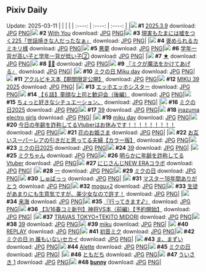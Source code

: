 ## Pixiv Daily
Update: 2025-03-11
|      |      |      |
| :----: | :----: | :----: |
|![](https://pixiv.microyu.workers.dev/c/240x480/img-master/img/2025/03/09/19/50/30/128032920_p0_master1200.jpg) **#1** [2025.3.9](https://www.pixiv.net/artworks/128032920) download: [JPG](https://pixiv.microyu.workers.dev/img-original/img/2025/03/09/19/50/30/128032920_p0.jpg) [PNG](https://pixiv.microyu.workers.dev/img-original/img/2025/03/09/19/50/30/128032920_p0.png)|![](https://pixiv.microyu.workers.dev/c/240x480/img-master/img/2025/03/09/13/09/36/128019969_p0_master1200.jpg) **#2** [With You](https://www.pixiv.net/artworks/128019969) download: [JPG](https://pixiv.microyu.workers.dev/img-original/img/2025/03/09/13/09/36/128019969_p0.jpg) [PNG](https://pixiv.microyu.workers.dev/img-original/img/2025/03/09/13/09/36/128019969_p0.png)|![](https://pixiv.microyu.workers.dev/c/240x480/img-master/img/2025/03/09/18/00/05/128028431_p0_master1200.jpg) **#3** [現実もたまには嘘をつく225「世話焼きな人だったなぁ」](https://www.pixiv.net/artworks/128028431) download: [JPG](https://pixiv.microyu.workers.dev/img-original/img/2025/03/09/18/00/05/128028431_p0.jpg) [PNG](https://pixiv.microyu.workers.dev/img-original/img/2025/03/09/18/00/05/128028431_p0.png)|
|![](https://pixiv.microyu.workers.dev/c/240x480/img-master/img/2025/03/09/06/15/44/128011550_p0_master1200.jpg) **#4** [褒められるカミキリ様](https://www.pixiv.net/artworks/128011550) download: [JPG](https://pixiv.microyu.workers.dev/img-original/img/2025/03/09/06/15/44/128011550_p0.jpg) [PNG](https://pixiv.microyu.workers.dev/img-original/img/2025/03/09/06/15/44/128011550_p0.png)|![](https://pixiv.microyu.workers.dev/c/240x480/img-master/img/2025/03/10/07/30/04/128054394_p0_master1200.jpg) **#5** [悪夢](https://www.pixiv.net/artworks/128054394) download: [JPG](https://pixiv.microyu.workers.dev/img-original/img/2025/03/10/07/30/04/128054394_p0.jpg) [PNG](https://pixiv.microyu.workers.dev/img-original/img/2025/03/10/07/30/04/128054394_p0.png)|![](https://pixiv.microyu.workers.dev/c/240x480/img-master/img/2025/03/09/12/00/06/128018086_p0_master1200.jpg) **#6** [学年一背が高い子と学年一背が低い子②](https://www.pixiv.net/artworks/128018086) download: [JPG](https://pixiv.microyu.workers.dev/img-original/img/2025/03/09/12/00/06/128018086_p0.jpg) [PNG](https://pixiv.microyu.workers.dev/img-original/img/2025/03/09/12/00/06/128018086_p0.png)|
|![](https://pixiv.microyu.workers.dev/c/240x480/img-master/img/2025/03/09/00/00/05/128002675_p0_master1200.jpg) **#7** [★](https://www.pixiv.net/artworks/128002675) download: [JPG](https://pixiv.microyu.workers.dev/img-original/img/2025/03/09/00/00/05/128002675_p0.jpg) [PNG](https://pixiv.microyu.workers.dev/img-original/img/2025/03/09/00/00/05/128002675_p0.png)|![](https://pixiv.microyu.workers.dev/c/240x480/img-master/img/2025/03/10/00/00/14/128044985_p0_master1200.jpg) **#8** [🌸🍒](https://www.pixiv.net/artworks/128044985) download: [JPG](https://pixiv.microyu.workers.dev/img-original/img/2025/03/10/00/00/14/128044985_p0.jpg) [PNG](https://pixiv.microyu.workers.dev/img-original/img/2025/03/10/00/00/14/128044985_p0.png)|![](https://pixiv.microyu.workers.dev/c/240x480/img-master/img/2025/03/09/12/02/14/128018283_p0_master1200.jpg) **#9** [『ミクが魔法をかけてあげる』](https://www.pixiv.net/artworks/128018283) download: [JPG](https://pixiv.microyu.workers.dev/img-original/img/2025/03/09/12/02/14/128018283_p0.jpg) [PNG](https://pixiv.microyu.workers.dev/img-original/img/2025/03/09/12/02/14/128018283_p0.png)|
|![](https://pixiv.microyu.workers.dev/c/240x480/img-master/img/2025/03/09/12/12/51/128018564_p0_master1200.jpg) **#10** [ミクの日 Miku day](https://www.pixiv.net/artworks/128018564) download: [JPG](https://pixiv.microyu.workers.dev/img-original/img/2025/03/09/12/12/51/128018564_p0.jpg) [PNG](https://pixiv.microyu.workers.dev/img-original/img/2025/03/09/12/12/51/128018564_p0.png)|![](https://pixiv.microyu.workers.dev/c/240x480/img-master/img/2025/03/10/20/29/11/128069984_p0_master1200.jpg) **#11** [アクルビキス本【期間限定公開】](https://www.pixiv.net/artworks/128069984) download: [JPG](https://pixiv.microyu.workers.dev/img-original/img/2025/03/10/20/29/11/128069984_p0.jpg) [PNG](https://pixiv.microyu.workers.dev/img-original/img/2025/03/10/20/29/11/128069984_p0.png)|![](https://pixiv.microyu.workers.dev/c/240x480/img-master/img/2025/03/09/00/28/32/128003198_p0_master1200.jpg) **#12** [MIKU 39 2025](https://www.pixiv.net/artworks/128003198) download: [JPG](https://pixiv.microyu.workers.dev/img-original/img/2025/03/09/00/28/32/128003198_p0.jpg) [PNG](https://pixiv.microyu.workers.dev/img-original/img/2025/03/09/00/28/32/128003198_p0.png)|
|![](https://pixiv.microyu.workers.dev/c/240x480/img-master/img/2025/03/09/19/12/41/128031514_p0_master1200.jpg) **#13** [エッホエッホシスター](https://www.pixiv.net/artworks/128031514) download: [JPG](https://pixiv.microyu.workers.dev/img-original/img/2025/03/09/19/12/41/128031514_p0.jpg) [PNG](https://pixiv.microyu.workers.dev/img-original/img/2025/03/09/19/12/41/128031514_p0.png)|![](https://pixiv.microyu.workers.dev/c/240x480/img-master/img/2025/03/10/01/06/00/128047965_p0_master1200.jpg) **#14** [【６話】童顔な上司と歓迎会（後編）](https://www.pixiv.net/artworks/128047965) download: [JPG](https://pixiv.microyu.workers.dev/img-original/img/2025/03/10/01/06/00/128047965_p0.jpg) [PNG](https://pixiv.microyu.workers.dev/img-original/img/2025/03/10/01/06/00/128047965_p0.png)|![](https://pixiv.microyu.workers.dev/c/240x480/img-master/img/2025/03/09/18/31/53/128026002_p0_master1200.jpg) **#15** [ちょっと好きなシチュエーション。](https://www.pixiv.net/artworks/128026002) download: [JPG](https://pixiv.microyu.workers.dev/img-original/img/2025/03/09/18/31/53/128026002_p0.jpg) [PNG](https://pixiv.microyu.workers.dev/img-original/img/2025/03/09/18/31/53/128026002_p0.png)|
|![](https://pixiv.microyu.workers.dev/c/240x480/img-master/img/2025/03/09/13/39/25/128020697_p0_master1200.jpg) **#16** [ミクの日2025](https://www.pixiv.net/artworks/128020697) download: [JPG](https://pixiv.microyu.workers.dev/img-original/img/2025/03/09/13/39/25/128020697_p0.jpg) [PNG](https://pixiv.microyu.workers.dev/img-original/img/2025/03/09/13/39/25/128020697_p0.png)|![](https://pixiv.microyu.workers.dev/c/240x480/img-master/img/2025/03/10/00/41/19/128047104_p0_master1200.jpg) **#17** [39](https://www.pixiv.net/artworks/128047104) download: [JPG](https://pixiv.microyu.workers.dev/img-original/img/2025/03/10/00/41/19/128047104_p0.jpg) [PNG](https://pixiv.microyu.workers.dev/img-original/img/2025/03/10/00/41/19/128047104_p0.png)|![](https://pixiv.microyu.workers.dev/c/240x480/img-master/img/2025/03/09/12/46/37/128019376_p0_master1200.jpg) **#18** [inazuma electro girls](https://www.pixiv.net/artworks/128019376) download: [JPG](https://pixiv.microyu.workers.dev/img-original/img/2025/03/09/12/46/37/128019376_p0.jpg) [PNG](https://pixiv.microyu.workers.dev/img-original/img/2025/03/09/12/46/37/128019376_p0.png)|
|![](https://pixiv.microyu.workers.dev/c/240x480/img-master/img/2025/03/09/00/15/56/128003985_p0_master1200.jpg) **#19** [miku day](https://www.pixiv.net/artworks/128003985) download: [JPG](https://pixiv.microyu.workers.dev/img-original/img/2025/03/09/00/15/56/128003985_p0.jpg) [PNG](https://pixiv.microyu.workers.dev/img-original/img/2025/03/09/00/15/56/128003985_p0.png)|![](https://pixiv.microyu.workers.dev/c/240x480/img-master/img/2025/03/09/21/01/24/128036164_p0_master1200.jpg) **#20** [今日の年齢を詐称してるVtuberはお休みです！！！！！！！！！](https://www.pixiv.net/artworks/128036164) download: [JPG](https://pixiv.microyu.workers.dev/img-original/img/2025/03/09/21/01/24/128036164_p0.jpg) [PNG](https://pixiv.microyu.workers.dev/img-original/img/2025/03/09/21/01/24/128036164_p0.png)|![](https://pixiv.microyu.workers.dev/c/240x480/img-master/img/2025/03/09/00/00/06/128002695_p0_master1200.jpg) **#21** [花のお姫さま](https://www.pixiv.net/artworks/128002695) download: [JPG](https://pixiv.microyu.workers.dev/img-original/img/2025/03/09/00/00/06/128002695_p0.jpg) [PNG](https://pixiv.microyu.workers.dev/img-original/img/2025/03/09/00/00/06/128002695_p0.png)|
|![](https://pixiv.microyu.workers.dev/c/240x480/img-master/img/2025/03/09/00/03/10/128003246_p0_master1200.jpg) **#22** [お互いスーパーレアの引きだと思ってる夫婦【カラー版】](https://www.pixiv.net/artworks/128003246) download: [JPG](https://pixiv.microyu.workers.dev/img-original/img/2025/03/09/00/03/10/128003246_p0.jpg) [PNG](https://pixiv.microyu.workers.dev/img-original/img/2025/03/09/00/03/10/128003246_p0.png)|![](https://pixiv.microyu.workers.dev/c/240x480/img-master/img/2025/03/09/00/42/27/128005080_p0_master1200.jpg) **#23** [ミクの日2025](https://www.pixiv.net/artworks/128005080) download: [JPG](https://pixiv.microyu.workers.dev/img-original/img/2025/03/09/00/42/27/128005080_p0.jpg) [PNG](https://pixiv.microyu.workers.dev/img-original/img/2025/03/09/00/42/27/128005080_p0.png)|![](https://pixiv.microyu.workers.dev/c/240x480/img-master/img/2025/03/09/01/00/03/128005673_p0_master1200.jpg) **#24** [39](https://www.pixiv.net/artworks/128005673) download: [JPG](https://pixiv.microyu.workers.dev/img-original/img/2025/03/09/01/00/03/128005673_p0.jpg) [PNG](https://pixiv.microyu.workers.dev/img-original/img/2025/03/09/01/00/03/128005673_p0.png)|
|![](https://pixiv.microyu.workers.dev/c/240x480/img-master/img/2025/03/09/00/02/18/128003158_p0_master1200.jpg) **#25** [ミクちゃん](https://www.pixiv.net/artworks/128003158) download: [JPG](https://pixiv.microyu.workers.dev/img-original/img/2025/03/09/00/02/18/128003158_p0.jpg) [PNG](https://pixiv.microyu.workers.dev/img-original/img/2025/03/09/00/02/18/128003158_p0.png)|![](https://pixiv.microyu.workers.dev/c/240x480/img-master/img/2025/03/10/21/04/41/128071505_p0_master1200.jpg) **#26** [明らかに年齢を詐称してるVtuber](https://www.pixiv.net/artworks/128071505) download: [JPG](https://pixiv.microyu.workers.dev/img-original/img/2025/03/10/21/04/41/128071505_p0.jpg) [PNG](https://pixiv.microyu.workers.dev/img-original/img/2025/03/10/21/04/41/128071505_p0.png)|![](https://pixiv.microyu.workers.dev/c/240x480/img-master/img/2025/03/10/21/57/24/128073492_p0_master1200.jpg) **#27** [にじさんじNEW ERAコラボ](https://www.pixiv.net/artworks/128073492) download: [JPG](https://pixiv.microyu.workers.dev/img-original/img/2025/03/10/21/57/24/128073492_p0.jpg) [PNG](https://pixiv.microyu.workers.dev/img-original/img/2025/03/10/21/57/24/128073492_p0.png)|
|![](https://pixiv.microyu.workers.dev/c/240x480/img-master/img/2025/03/09/17/02/32/128026590_p0_master1200.jpg) **#28** [一](https://www.pixiv.net/artworks/128026590) download: [JPG](https://pixiv.microyu.workers.dev/img-original/img/2025/03/09/17/02/32/128026590_p0.jpg) [PNG](https://pixiv.microyu.workers.dev/img-original/img/2025/03/09/17/02/32/128026590_p0.png)|![](https://pixiv.microyu.workers.dev/c/240x480/img-master/img/2025/03/09/08/00/01/128012984_p0_master1200.jpg) **#29** [ミクの日](https://www.pixiv.net/artworks/128012984) download: [JPG](https://pixiv.microyu.workers.dev/img-original/img/2025/03/09/08/00/01/128012984_p0.jpg) [PNG](https://pixiv.microyu.workers.dev/img-original/img/2025/03/09/08/00/01/128012984_p0.png)|![](https://pixiv.microyu.workers.dev/c/240x480/img-master/img/2025/03/09/00/17/04/128004047_p0_master1200.jpg) **#30** [しゅばっっ](https://www.pixiv.net/artworks/128004047) download: [JPG](https://pixiv.microyu.workers.dev/img-original/img/2025/03/09/00/17/04/128004047_p0.jpg) [PNG](https://pixiv.microyu.workers.dev/img-original/img/2025/03/09/00/17/04/128004047_p0.png)|
|![](https://pixiv.microyu.workers.dev/c/240x480/img-master/img/2025/03/09/20/54/47/128035734_p0_master1200.jpg) **#31** [マスター18年間ありがとう](https://www.pixiv.net/artworks/128035734) download: [JPG](https://pixiv.microyu.workers.dev/img-original/img/2025/03/09/20/54/47/128035734_p0.jpg) [PNG](https://pixiv.microyu.workers.dev/img-original/img/2025/03/09/20/54/47/128035734_p0.png)|![](https://pixiv.microyu.workers.dev/c/240x480/img-master/img/2025/03/09/20/30/03/128034681_p0_master1200.jpg) **#32** [mogu×2](https://www.pixiv.net/artworks/128034681) download: [JPG](https://pixiv.microyu.workers.dev/img-original/img/2025/03/09/20/30/03/128034681_p0.jpg) [PNG](https://pixiv.microyu.workers.dev/img-original/img/2025/03/09/20/30/03/128034681_p0.png)|![](https://pixiv.microyu.workers.dev/c/240x480/img-master/img/2025/03/09/02/00/59/128007332_p0_master1200.jpg) **#33** [生徒があまりにも生意気ですが、美少女なので許す！](https://www.pixiv.net/artworks/128007332) download: [JPG](https://pixiv.microyu.workers.dev/img-original/img/2025/03/09/02/00/59/128007332_p0.jpg) [PNG](https://pixiv.microyu.workers.dev/img-original/img/2025/03/09/02/00/59/128007332_p0.png)|
|![](https://pixiv.microyu.workers.dev/c/240x480/img-master/img/2025/03/09/00/00/11/128002729_p0_master1200.jpg) **#34** [来海](https://www.pixiv.net/artworks/128002729) download: [JPG](https://pixiv.microyu.workers.dev/img-original/img/2025/03/09/00/00/11/128002729_p0.jpg) [PNG](https://pixiv.microyu.workers.dev/img-original/img/2025/03/09/00/00/11/128002729_p0.png)|![](https://pixiv.microyu.workers.dev/c/240x480/img-master/img/2025/03/09/00/01/37/128003080_p0_master1200.jpg) **#35** [『行ってきます♪』](https://www.pixiv.net/artworks/128003080) download: [JPG](https://pixiv.microyu.workers.dev/img-original/img/2025/03/09/00/01/37/128003080_p0.jpg) [PNG](https://pixiv.microyu.workers.dev/img-original/img/2025/03/09/00/01/37/128003080_p0.png)|![](https://pixiv.microyu.workers.dev/c/240x480/img-master/img/2025/03/09/22/18/55/128039975_p0_master1200.jpg) **#36** [【3/16春コミ新刊】神将VS本（前編）【予約開始】](https://www.pixiv.net/artworks/128039975) download: [JPG](https://pixiv.microyu.workers.dev/img-original/img/2025/03/09/22/18/55/128039975_p0.jpg) [PNG](https://pixiv.microyu.workers.dev/img-original/img/2025/03/09/22/18/55/128039975_p0.png)|
|![](https://pixiv.microyu.workers.dev/c/240x480/img-master/img/2025/03/09/21/37/53/128037940_p0_master1200.jpg) **#37** [TRAVAS TOKYO×TEKITO MIDORI](https://www.pixiv.net/artworks/128037940) download: [JPG](https://pixiv.microyu.workers.dev/img-original/img/2025/03/09/21/37/53/128037940_p0.jpg) [PNG](https://pixiv.microyu.workers.dev/img-original/img/2025/03/09/21/37/53/128037940_p0.png)|![](https://pixiv.microyu.workers.dev/c/240x480/img-master/img/2025/03/09/01/07/39/128005971_p0_master1200.jpg) **#38** [39](https://www.pixiv.net/artworks/128005971) download: [JPG](https://pixiv.microyu.workers.dev/img-original/img/2025/03/09/01/07/39/128005971_p0.jpg) [PNG](https://pixiv.microyu.workers.dev/img-original/img/2025/03/09/01/07/39/128005971_p0.png)|![](https://pixiv.microyu.workers.dev/c/240x480/img-master/img/2025/03/09/10/42/33/128016240_p0_master1200.jpg) **#39** [miku](https://www.pixiv.net/artworks/128016240) download: [JPG](https://pixiv.microyu.workers.dev/img-original/img/2025/03/09/10/42/33/128016240_p0.jpg) [PNG](https://pixiv.microyu.workers.dev/img-original/img/2025/03/09/10/42/33/128016240_p0.png)|
|![](https://pixiv.microyu.workers.dev/c/240x480/img-master/img/2025/03/09/18/13/19/128029174_p0_master1200.jpg) **#40** [REPLAY](https://www.pixiv.net/artworks/128029174) download: [JPG](https://pixiv.microyu.workers.dev/img-original/img/2025/03/09/18/13/19/128029174_p0.jpg) [PNG](https://pixiv.microyu.workers.dev/img-original/img/2025/03/09/18/13/19/128029174_p0.png)|![](https://pixiv.microyu.workers.dev/c/240x480/img-master/img/2025/03/09/12/47/10/128019385_p0_master1200.jpg) **#41** [初音ミク](https://www.pixiv.net/artworks/128019385) download: [JPG](https://pixiv.microyu.workers.dev/img-original/img/2025/03/09/12/47/10/128019385_p0.jpg) [PNG](https://pixiv.microyu.workers.dev/img-original/img/2025/03/09/12/47/10/128019385_p0.png)|![](https://pixiv.microyu.workers.dev/c/240x480/img-master/img/2025/03/10/01/12/52/128047823_p0_master1200.jpg) **#42** [ミクの日 in 誰もいないセカイ](https://www.pixiv.net/artworks/128047823) download: [JPG](https://pixiv.microyu.workers.dev/img-original/img/2025/03/10/01/12/52/128047823_p0.jpg) [PNG](https://pixiv.microyu.workers.dev/img-original/img/2025/03/10/01/12/52/128047823_p0.png)|
|![](https://pixiv.microyu.workers.dev/c/240x480/img-master/img/2025/03/09/00/21/35/128004225_p0_master1200.jpg) **#43** [ま、まずい](https://www.pixiv.net/artworks/128004225) download: [JPG](https://pixiv.microyu.workers.dev/img-original/img/2025/03/09/00/21/35/128004225_p0.jpg) [PNG](https://pixiv.microyu.workers.dev/img-original/img/2025/03/09/00/21/35/128004225_p0.png)|![](https://pixiv.microyu.workers.dev/c/240x480/img-master/img/2025/03/10/17/27/58/128064585_p0_master1200.jpg) **#44** [Alette](https://www.pixiv.net/artworks/128064585) download: [JPG](https://pixiv.microyu.workers.dev/img-original/img/2025/03/10/17/27/58/128064585_p0.jpg) [PNG](https://pixiv.microyu.workers.dev/img-original/img/2025/03/10/17/27/58/128064585_p0.png)|![](https://pixiv.microyu.workers.dev/c/240x480/img-master/img/2025/03/09/00/10/17/128003738_p0_master1200.jpg) **#45** [ミクの日](https://www.pixiv.net/artworks/128003738) download: [JPG](https://pixiv.microyu.workers.dev/img-original/img/2025/03/09/00/10/17/128003738_p0.jpg) [PNG](https://pixiv.microyu.workers.dev/img-original/img/2025/03/09/00/10/17/128003738_p0.png)|
|![](https://pixiv.microyu.workers.dev/c/240x480/img-master/img/2025/03/09/16/06/47/128024880_p0_master1200.jpg) **#46** [ともだち](https://www.pixiv.net/artworks/128024880) download: [JPG](https://pixiv.microyu.workers.dev/img-original/img/2025/03/09/16/06/47/128024880_p0.jpg) [PNG](https://pixiv.microyu.workers.dev/img-original/img/2025/03/09/16/06/47/128024880_p0.png)|![](https://pixiv.microyu.workers.dev/c/240x480/img-master/img/2025/03/10/12/06/47/128058561_p0_master1200.jpg) **#47** [ういさき 1](https://www.pixiv.net/artworks/128058561) download: [JPG](https://pixiv.microyu.workers.dev/img-original/img/2025/03/10/12/06/47/128058561_p0.jpg) [PNG](https://pixiv.microyu.workers.dev/img-original/img/2025/03/10/12/06/47/128058561_p0.png)|![](https://pixiv.microyu.workers.dev/c/240x480/img-master/img/2025/03/09/16/57/45/128026368_p0_master1200.jpg) **#48** [𝐛𝐮𝐧𝐧𝐲](https://www.pixiv.net/artworks/128026368) download: [JPG](https://pixiv.microyu.workers.dev/img-original/img/2025/03/09/16/57/45/128026368_p0.jpg) [PNG](https://pixiv.microyu.workers.dev/img-original/img/2025/03/09/16/57/45/128026368_p0.png)|
